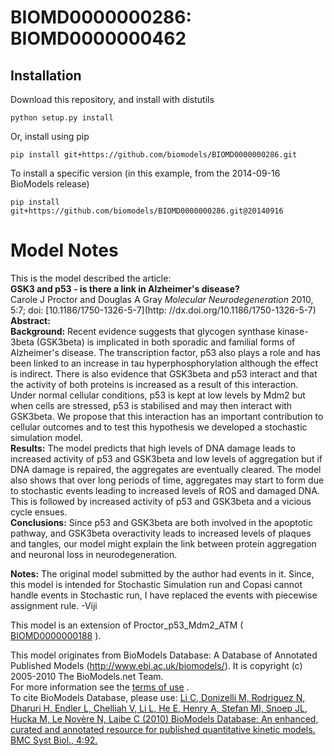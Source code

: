 # BIOMD0000000286: BIOMD0000000462

## Installation

Download this repository, and install with distutils

`python setup.py install`

Or, install using pip

`pip install git+https://github.com/biomodels/BIOMD0000000286.git`

To install a specific version (in this example, from the 2014-09-16 BioModels release)

`pip install git+https://github.com/biomodels/BIOMD0000000286.git@20140916`


# Model Notes


This is the model described the article:  
**GSK3 and p53 - is there a link in Alzheimer's disease?**   
Carole J Proctor and Douglas A Gray _Molecular Neurodegeneration_ 2010, 5:7;
doi: [10.1186/1750-1326-5-7](http: //dx.doi.org/10.1186/1750-1326-5-7)  
**Abstract:**   
**Background:** Recent evidence suggests that glycogen synthase kinase-3beta (GSK3beta) is implicated in both sporadic and familial forms of Alzheimer's disease. The transcription factor, p53 also plays a role and has been linked to an increase in tau hyperphosphorylation although the effect is indirect. There is also evidence that GSK3beta and p53 interact and that the activity of both proteins is increased as a result of this interaction. Under normal cellular conditions, p53 is kept at low levels by Mdm2 but when cells are stressed, p53 is stabilised and may then interact with GSK3beta. We propose that this interaction has an important contribution to cellular outcomes and to test this hypothesis we developed a stochastic simulation model.   
**Results:** The model predicts that high levels of DNA damage leads to increased activity of p53 and GSK3beta and low levels of aggregation but if DNA damage is repaired, the aggregates are eventually cleared. The model also shows that over long periods of time, aggregates may start to form due to stochastic events leading to increased levels of ROS and damaged DNA. This is followed by increased activity of p53 and GSK3beta and a vicious cycle ensues.   
**Conclusions:** Since p53 and GSK3beta are both involved in the apoptotic pathway, and GSK3beta overactivity leads to increased levels of plaques and tangles, our model might explain the link between protein aggregation and neuronal loss in neurodegeneration. 

  

**Notes:** The original model submitted by the author had events in it. Since, this model is intended for Stochastic Simulation run and Copasi cannot handle events in Stochastic run, I have replaced the events with piecewise assignment rule. -Viji 

This model is an extension of Proctor_p53_Mdm2_ATM (
[BIOMD0000000188](http://www.ebi.ac.uk/biomodels-main/BIOMD0000000188) ).

This model originates from BioModels Database: A Database of Annotated
Published Models (http://www.ebi.ac.uk/biomodels/). It is copyright (c)
2005-2010 The BioModels.net Team.  
For more information see the [terms of
use](http://www.ebi.ac.uk/biomodels/legal.html) .  
To cite BioModels Database, please use: [Li C, Donizelli M, Rodriguez N,
Dharuri H, Endler L, Chelliah V, Li L, He E, Henry A, Stefan MI, Snoep JL,
Hucka M, Le Novère N, Laibe C (2010) BioModels Database: An enhanced, curated
and annotated resource for published quantitative kinetic models. BMC Syst
Biol., 4:92.](http://www.ncbi.nlm.nih.gov/pubmed/20587024)


